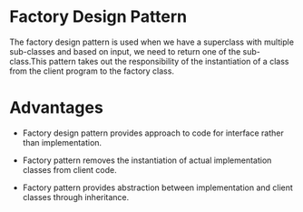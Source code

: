 # Factory Design Pattern
The factory design pattern is used when we have a superclass with multiple sub-classes and based on input, we need to return one of the sub-class.This pattern takes out the responsibility of the instantiation of a class from the client program to the factory class. 

# Advantages
* Factory design pattern provides approach to code for interface rather than implementation.

* Factory pattern removes the instantiation of actual implementation classes from client code.

* Factory pattern provides abstraction between implementation and client classes through inheritance.


